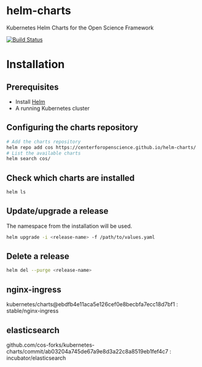 # helm-charts
Kubernetes Helm Charts for the Open Science Framework

[![Build Status](https://travis-ci.org/CenterForOpenScience/helm-charts.svg?branch=master)](https://travis-ci.org/CenterForOpenScience/helm-charts)

# Installation

## Prerequisites
- Install [Helm](https://docs.helm.sh/using_helm/#installing-helm)
- A running Kubernetes cluster

## Configuring the charts repository
```bash
# Add the charts repository
helm repo add cos https://centerforopenscience.github.io/helm-charts/
# List the available charts
helm search cos/
```

## Check which charts are installed
```bash
helm ls
```

## Update/upgrade a release
The namespace from the installation will be used.
```bash
helm upgrade -i <release-name> -f /path/to/values.yaml
```

## Delete a release
```bash
helm del --purge <release-name>
```

## nginx-ingress
kubernetes/charts@ebdfb4e11aca5e126cef0e8becbfa7ecc18d7bf1 : stable/nginx-ingress

## elasticsearch
github.com/cos-forks/kubernetes-charts/commit/ab03204a745de67a9e8d3a22c8a8519eb1fef4c7 : incubator/elasticsearch
